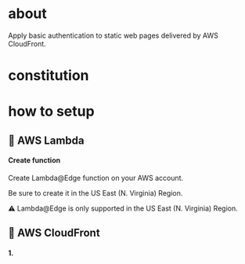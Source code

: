 # about
Apply basic authentication to static web pages delivered by AWS CloudFront.

# constitution


# how to setup

## :pushpin: AWS Lambda
#### Create function

Create Lambda@Edge function on your AWS account.

Be sure to create it in the US East (N. Virginia) Region.

:warning: Lambda@Edge is only supported in the US East (N. Virginia) Region.


## :pushpin: AWS CloudFront

#### 1. 
